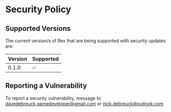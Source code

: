 # Security Policy

## Supported Versions

The current version/s of Rex that are being supported with security updates are:

| Version | Supported          |
| ------- | ------------------ |
|  0.1.0  | :white_check_mark: |

## Reporting a Vulnerability

To report a security vulnerability, message to davedebreuck.gamedeveloper@gmail.com or nick.debreuck@outlook.com
